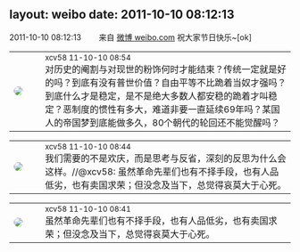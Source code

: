 layout: weibo
date: 2011-10-10 08:12:13
---
<meta name="referrer" content="no-referrer" />

2011-10-10 08:12:13  &nbsp;&nbsp;&nbsp;&nbsp;&nbsp;&nbsp; 来自 <a href="http://weibo.com/" rel="nofollow">微博 weibo.com</a>
祝大家节日快乐~[ok] ​​​

<table style="width: 100%;">
  <tr>
    <td style="width: 40px;"><img style="border-radius:50%" src="https://tva2.sinaimg.cn/crop.0.0.180.180.50/40e9ea8djw1f4es3a5fupj20500503y9.jpg?KID=imgbed,tva&Expires=1624464112&ssig=fv6g4Mwewt"></td>
    <td colspan="2"><small>xcv58 11-10-10 08:54</small><br/>对历史的阉割与对现世的粉饰何时才能结束？传统一定就是好的吗？到底有没有普世价值？自由平等不比跪着当奴才强吗？到底什么才是稳定，是不是绝大多数人都安稳的跪着才叫稳定？恶制度的惯性有多大，难道非要一直延续69年吗？某国人的帝国梦到底能做多久，80个朝代的轮回还不能觉醒吗？</td>
  </tr>
</table>

<table style="width: 100%;">
  <tr>
    <td style="width: 40px;"><img style="border-radius:50%" src="https://tva2.sinaimg.cn/crop.0.0.180.180.50/40e9ea8djw1f4es3a5fupj20500503y9.jpg?KID=imgbed,tva&Expires=1624464112&ssig=fv6g4Mwewt"></td>
    <td colspan="2"><small>xcv58 11-10-10 08:44</small><br/>我们需要的不是欢庆，而是思考与反省，深刻的反思为什么会这样。//@xcv58: 虽然革命先辈们也有不择手段，也有人品低劣，也有卖国求荣；但没念及当下，总觉得哀莫大于心死。</td>
  </tr>
</table>

<table style="width: 100%;">
  <tr>
    <td style="width: 40px;"><img style="border-radius:50%" src="https://tva2.sinaimg.cn/crop.0.0.180.180.50/40e9ea8djw1f4es3a5fupj20500503y9.jpg?KID=imgbed,tva&Expires=1624464112&ssig=fv6g4Mwewt"></td>
    <td colspan="2"><small>xcv58 11-10-10 08:41</small><br/>虽然革命先辈们也有不择手段，也有人品低劣，也有卖国求荣；但没念及当下，总觉得哀莫大于心死。</td>
  </tr>
</table>
